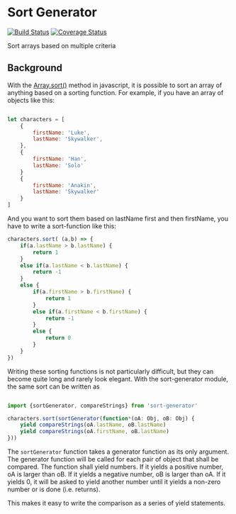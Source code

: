 # Sort Generator

[![Build Status](https://travis-ci.org/mattiash/sort-generator.svg?branch=master)](https://travis-ci.org/mattiash/sort-generator) [![Coverage Status](https://coveralls.io/repos/github/mattiash/sort-generator/badge.svg?branch=master)](https://coveralls.io/github/mattiash/sort-generator?branch=master)

Sort arrays based on multiple criteria

## Background

With the [Array.sort()](https://developer.mozilla.org/en-US/docs/Web/JavaScript/Reference/Global_Objects/Array/sort) method in javascript,
it is possible to sort an array of anything based on a sorting function.
For example, if you have an array of objects like this:

```javascript

let characters = [
    {
        firstName: 'Luke',
        lastName: 'Skywalker',
    },
    {
        firstName: 'Han',
        lastName: 'Solo'
    }
    {
        firstName: 'Anakin',
        lastName: 'Skywalker'
    }
]
```

And you want to sort them based on lastName first and then firstName,
you have to write a sort-function like this:

```javascript
characters.sort( (a,b) => {
    if(a.lastName > b.lastName) {
        return 1
    }
    else if(a.lastName < b.lastName) {
        return -1
    }
    else {
        if(a.firstName > b.firstName) {
            return 1
        }
        else if(a.firstName < b.firstName) {
            return -1
        }
        else {
            return 0
        }
    }
})
```

Writing these sorting functions is not particularly difficult,
but they can become quite long and rarely look elegant.
With the sort-generator module, the same sort can be written as

```javascript

import {sortGenerator, compareStrings} from 'sort-generator'

characters.sort(sortGenerator(function*(oA: Obj, oB: Obj) {
    yield compareStrings(oA.lastName, oB.lastName)
    yield compareStrings(oA.firstName, oB.lastName)
}))
```

The `sortGenerator` function takes a generator function as its only argument.
The generator function will be called for each pair of object that shall be compared.
The function shall yield numbers.
If it yields a positive number,
oA is larger than oB.
If it yields a negative number,
oB is larger than oA.
If it yields 0,
it will be asked to yield another number until it yields a non-zero
number or is done (i.e. returns).

This makes it easy to write the comparison as a series of yield statements.
